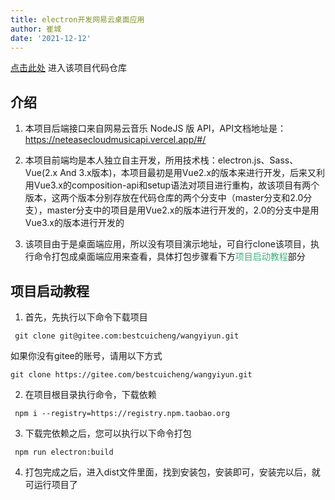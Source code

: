 ```yaml
---
title: electron开发网易云桌面应用 
author: 崔城
date: '2021-12-12'
---
```


[点击此处][1]
进入该项目代码仓库

  [1]: https://gitee.com/bestcuicheng/wangyiyun

## 介绍
1. 本项目后端接口来自网易云音乐 NodeJS 版 API，API文档地址是：<https://neteasecloudmusicapi.vercel.app/#/>

2. 本项目前端均是本人独立自主开发，所用技术栈：electron.js、Sass、Vue(2.x And 3.x版本)，本项目最初是用Vue2.x的版本来进行开发，后来又利用Vue3.x的composition-api和setup语法对项目进行重构，故该项目有两个版本，这两个版本分别存放在代码仓库的两个分支中（master分支和2.0分支），master分支中的项目是用Vue2.x的版本进行开发的，2.0的分支中是用Vue3.x的版本进行开发的

3. 该项目由于是桌面端应用，所以没有项目演示地址，可自行clone该项目，执行命令打包成桌面端应用来查看，具体打包步骤看下方<span style="color:#3eaf7c;">项目启动教程</span>部分

## 项目启动教程
  1. 首先，先执行以下命令下载项目
  ```
   git clone git@gitee.com:bestcuicheng/wangyiyun.git
  ```
  如果你没有gitee的账号，请用以下方式
  ```
  git clone https://gitee.com/bestcuicheng/wangyiyun.git
  ```

  2. 在项目根目录执行命令，下载依赖
  ```
   npm i --registry=https://registry.npm.taobao.org
  ```

  3. 下载完依赖之后，您可以执行以下命令打包
  ```
   npm run electron:build
  ```

  4. 打包完成之后，进入dist文件里面，找到安装包，安装即可，安装完以后，就可运行项目了

  <Vssue title="eleWangYiYun" />
    

